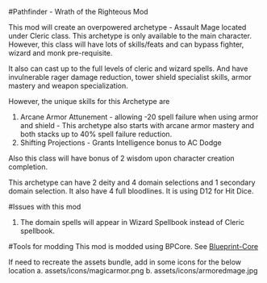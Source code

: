 #Pathfinder - Wrath of the Righteous Mod

This mod will create an overpowered archetype - Assault Mage located under Cleric class.
This archetype is only available to the main character.
However, this class will have lots of skills/feats and can bypass fighter, wizard and monk pre-requisite.

It also can cast up to the full levels of cleric and wizard spells.
And have invulnerable rager damage reduction, tower shield specialist skills, armor mastery and weapon specialization.

However, the unique skills for this Archetype are
1. Arcane Armor Attunement - allowing -20 spell failure when using armor and shield
						   - This archetype also starts with arcane armor mastery and both stacks up to 40% spell failure reduction.
2. Shifting Projections - Grants Intelligence bonus to AC Dodge

Also this class will have bonus of 2 wisdom upon character creation completion.

This archetype can have 2 deity and 4 domain selections and 1 secondary domain selection.
It also have 4 full bloodlines.
It is using D12 for Hit Dice.

#Issues with this mod
1. The domain spells will appear in Wizard Spellbook instead of Cleric spellbook.

#Tools for modding
This mod is modded using BPCore.
See <a href="https://wittlewolfie.github.io/WW-Blueprint-Core/articles/intro.html">Blueprint-Core</a>

If need to recreate the assets bundle, add in some icons for the below location
	a. assets/icons/magicarmor.png
	b. assets/icons/armoredmage.jpg
	
